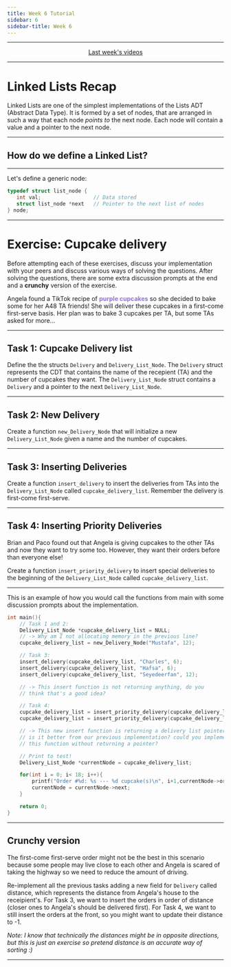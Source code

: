 ```yaml
---
title: Week 6 Tutorial
sidebar: 6
sidebar-title: Week 6
---
```


---


<p align="center"> <a href="https://youtu.be/94Y_a6DcrL8"> Last week's videos</a> </p>

---

# Linked Lists Recap

Linked Lists are one of the simplest implementations of the Lists ADT (Abstract Data Type). It is formed by a set of nodes, that are arranged in such a way that each node *points to* the next node. Each node will contain a value and a pointer to the next node.

---

## How do we define a Linked List?

---

Let's define a generic node:

```c
typedef struct list_node {
   int val;                 // Data stored
   struct list_node *next   // Pointer to the next list of nodes
} node;
```

---

# Exercise: Cupcake delivery

Before attempting each of these exercises, discuss your implementation with your peers and discuss various ways of solving the questions. After solving the questions, there are some extra discussion prompts at the end and a **crunchy** version of the exercise.

Angela found a TikTok recipe of <span style="color:mediumpurple">**purple cupcakes**</span> so she decided to bake some for her A48 TA friends! She will deliver these cupcakes in a first-come first-serve basis. Her plan was to bake 3 cupcakes per TA, but some TAs asked for more...

---

## Task 1: Cupcake Delivery list

Define the the structs ```Delivery``` and ```Delivery_List_Node```. The ```Delivery``` struct represents the CDT that contains the name of the recepient (TA) and the number of cupcakes they want. The ```Delivery_List_Node``` struct contains a ```Delivery``` and a pointer to the next ```Delivery_List_Node```.

---

## Task 2: New Delivery

Create a function ```new_Delivery_Node``` that will initialize a new ```Delivery_List_Node``` given a name and the number of cupcakes. 

---

## Task 3: Inserting Deliveries

Create a function ```insert_delivery``` to insert the deliveries from TAs into the ```Delivery_List_Node``` called ```cupcake_delivery_list```. Remember the delivery is first-come first-serve.

---

## Task 4: Inserting Priority Deliveries

Brian and Paco found out that Angela is giving cupcakes to the other TAs and now they want to try some too. However, they want their orders before than everyone else!

Create a function ```insert_priority_delivery``` to insert special deliveries to the beginning of the ```Delivery_List_Node``` called ```cupcake_delivery_list```.

---

This is an example of how you would call the functions from main with some discussion prompts about the implementation.

```c
int main(){
    // Task 1 and 2:
    Delivery_List_Node *cupcake_delivery_list = NULL;
    // -> Why am I not allocating memory in the previous line?
    cupcake_delivery_list = new_Delivery_Node("Mustafa", 12);

    // Task 3:
    insert_delivery(cupcake_delivery_list, "Charles", 6);
    insert_delivery(cupcake_delivery_list, "Hafsa", 6);
    insert_delivery(cupcake_delivery_list, "Seyedeerfan", 12);

    // -> This insert function is not returning anything, do you
    // think that's a good idea?

    // Task 4:
    cupcake_delivery_list = insert_priority_delivery(cupcake_delivery_list, "Brian", 36);
    cupcake_delivery_list = insert_priority_delivery(cupcake_delivery_list, "Paco", 12);

    // -> This new insert function is returning a delivery list pointer,
    // is it better from our previous implementation? could you implement
    // this function without returning a pointer?

    // Print to test!
    Delivery_List_Node *currentNode = cupcake_delivery_list;

    for(int i = 0; i< 18; i++){
        printf("Order #%d: %s --- %d cupcake(s)\n", i+1,currentNode->order.name, currentNode->order.numOfCupcakes);
        currentNode = currentNode->next;
    }

    return 0;
}
```
---

## Crunchy version

The first-come first-serve order might not be the best in this scenario because some people may live close to each other and Angela is scared of taking the highway so we need to reduce the amount of driving.

Re-implement all the previous tasks adding a new field for ```Delivery``` called distance, which represents the distance from Angela's house to the receipient's. For Task 3, we want to insert the orders in order of distance (closer ones to Angela's should be delivered first). For Task 4, we want to still insert the orders at the front, so you might want to update their distance to -1.

*Note: I know that technically the distances might be in opposite directions, but this is just an exercise so pretend distance is an accurate way of sorting :)*

---